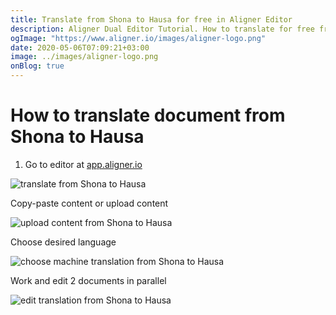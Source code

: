 ```yaml
---
title: Translate from Shona to Hausa for free in Aligner Editor
description: Aligner Dual Editor Tutorial. How to translate for free from Shona to Hausa. Aligner is multilingual document management platform. 
ogImage: "https://www.aligner.io/images/aligner-logo.png"
date: 2020-05-06T07:09:21+03:00
image: ../images/aligner-logo.png
onBlog: true
---
```


# How to translate document from Shona to Hausa

1. Go to editor at [app.aligner.io](https://app.aligner.io "Aligner App web page")

![translate from Shona to Hausa](../aligner-blank-editor.png "translate from Shona to Hausa")

Copy-paste content or upload content

![upload content from Shona to Hausa](../aligner-uploaded-document.png "upload content from Shona to Hausa")

Choose desired language

![choose machine translation from Shona to Hausa](../aligner-language-dropdown.png "choose machine translation from Shona to Hausa")

Work and edit 2 documents in parallel

![edit translation from Shona to Hausa](../aligner-double-sitded-editor.png "edit translation from Shona to Hausa")

